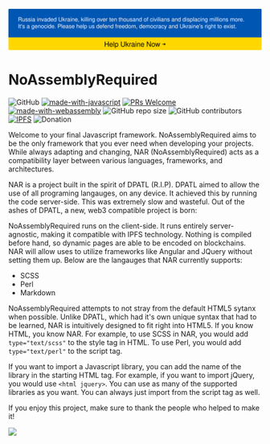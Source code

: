 [![Stand With Ukraine](https://raw.githubusercontent.com/vshymanskyy/StandWithUkraine/main/banner2-direct.svg)](https://stand-with-ukraine.pp.ua)
# NoAssemblyRequired
![GitHub](https://img.shields.io/github/license/awholegnuworld/NoAssemblyRequired?style=for-the-badge)
[![made-with-javascript](https://img.shields.io/badge/Made%20with-JS-blue?style=for-the-badge&logo=javascript&logoColor=lightgrey)](https://www.javascript.com)
[![PRs Welcome](https://img.shields.io/badge/PRs-Welcome-brightgreen?style=for-the-badge&logo=git&logoColor=lightgrey)](http://makeapullrequest.com)
[![made-with-webassembly](https://img.shields.io/badge/Made%20with-WASM-purple?style=for-the-badge&logo=webassembly&logoColor=lightgrey)](https://webassembly.org/)
![GitHub repo size](https://img.shields.io/github/repo-size/awholegnuworld/NoAssemblyRequired?style=for-the-badge)
![GitHub contributors](https://img.shields.io/github/contributors/awholegnuworld/NoAssemblyRequired?style=for-the-badge)
[![IPFS](https://img.shields.io/badge/Use%20with-IPFS-9cf?style=for-the-badge&logo=ipfs)](https://ipfs.io)
![Donation](https://img.shields.io/badge/BTC-bc1pgmp50hn85wx29akdl8pjvmxljgfn0etmf2xhukwq0mttexju3kaql75tz7-orange?style=for-the-badge&logo=bitcoin)

Welcome to your final Javascript framework. NoAssemblyRequired aims to be the only framework that you ever need when developing your projects. While always adapting and changing, NAR (NoAssemblyRequired) acts as a compatibility layer between various languages, frameworks, and architectures.

NAR is a project built in the spirit of DPATL (R.I.P). DPATL aimed to allow the use of all programing langauges, on any device. It achieved this by running the code server-side. This was extremely slow and wasteful. Out of the ashes of DPATL, a new, web3 compatible project is born:

NoAssemblyRequired runs on the client-side. It runs entirely server-agnostic, making it compatible with IPFS technology. Nothing is compiled before hand, so dynamic pages are able to be encoded on blockchains. NAR will allow uses to utilize frameworks like Angular and JQuery without setting them up. Below are the langauges that NAR currently supports:
* SCSS
* Perl
* Markdown

NoAssemblyRequired attempts to not stray from the default HTML5 sytanx when possible. Unlike DPATL, which had it's own unique syntax that had to be learned, NAR is intuitively designed to fit right into HTML5. If you know HTML, you know NAR. For example, to use SCSS in NAR, you would add ```type="text/scss"``` to the style tag in HTML. To use Perl, you would add ```type="text/perl"``` to the script tag.

If you want to import a Javascript library, you can add the name of the library in the starting HTML tag. For example, if you want to import jQuery, you would use ```<html jquery>```. You can use as many of the supported libraries as you want. You can always just import from the script tag as well.

If you enjoy this project, make sure to thank the people who helped to make it!

<a href="https://github.com/awholegnuworld/NoAssemblyRequired/graphs/contributors">
  <img src="https://contrib.rocks/image?repo=awholegnuworld/NoAssemblyRequired" />
</a>
